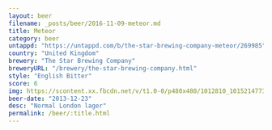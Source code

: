 ```yaml
---
layout: beer
filename: _posts/beer/2016-11-09-meteor.md
title: Meteor
category: beer
untappd: "https://untappd.com/b/the-star-brewing-company-meteor/269985"
country: "United Kingdom"
brewery: "The Star Brewing Company"
breweryURL: "/brewery/the-star-brewing-company.html"
style: "English Bitter"
score: 6
img: https://scontent.xx.fbcdn.net/v/t1.0-0/p480x480/1012810_10152147735373745_584437479_n.jpg?_nc_cat=100&_nc_ht=scontent.xx&oh=bf451e5c756a121bd1256e71b058cb74&oe=5D898A3F
beer-date: "2013-12-23"
desc: "Normal London lager"
permalink: /beer/:title.html
---
```


